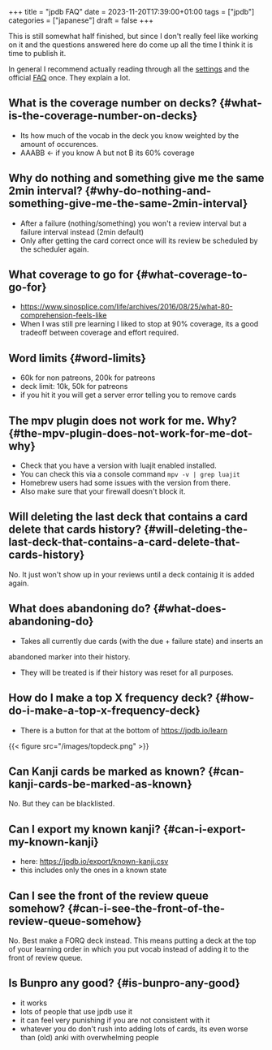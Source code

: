 +++
title = "jpdb FAQ"
date = 2023-11-20T17:39:00+01:00
tags = ["jpdb"]
categories = ["japanese"]
draft = false
+++

This is still somewhat half finished, but since I don't really feel like
working on it and the questions answered here do come up all the time I think it
is time to publish it.

In general I recommend actually reading through all the [settings](https://jpdb.io/labs/settings) and the
official [FAQ](https://jpdb.io/faq) once. They explain a lot.


## What is the coverage number on decks? {#what-is-the-coverage-number-on-decks}

-   Its how much of the vocab in the deck you know weighted by the amount of occurences.
-   AAABB &lt;- if you know A but not B its 60% coverage


## Why do nothing and something give me the same 2min interval? {#why-do-nothing-and-something-give-me-the-same-2min-interval}

-   After a failure (nothing/something) you won't a review interval but a failure
    interval instead (2min default)
-   Only after getting the card correct once will its review be scheduled by the scheduler again.


## What coverage to go for {#what-coverage-to-go-for}

-   <https://www.sinosplice.com/life/archives/2016/08/25/what-80-comprehension-feels-like>
-   When I was still pre learning I liked to stop at 90% coverage, its a good
    tradeoff between coverage and effort required.


## Word limits {#word-limits}

-   60k for non patreons, 200k for patreons
-   deck limit: 10k, 50k for patreons
-   if you hit it you will get a server error telling you to remove cards


## The mpv plugin does not work for me. Why? {#the-mpv-plugin-does-not-work-for-me-dot-why}

-   Check that you have a version with luajit enabled installed.
-   You can check this via a console command `mpv -v | grep luajit`
-   Homebrew users had some issues with the version from there.
-   Also make sure that your firewall doesn't block it.


## Will deleting the last deck that contains a card delete that cards history? {#will-deleting-the-last-deck-that-contains-a-card-delete-that-cards-history}

No. It just won't show up in your reviews until a deck containig it is added again.


## What does abandoning do? {#what-does-abandoning-do}

-   Takes all currently due cards (with the due + failure state) and inserts an

abandoned marker into their history.

-   They will be treated is if their history was reset for all purposes.


## How do I make a top X frequency deck? {#how-do-i-make-a-top-x-frequency-deck}

-   There is a button for that at the bottom of <https://jpdb.io/learn>

{{< figure src="/images/topdeck.png" >}}


## Can Kanji cards be marked as known? {#can-kanji-cards-be-marked-as-known}

No. But they can be blacklisted.


## Can I export my known kanji? {#can-i-export-my-known-kanji}

-   here: <https://jpdb.io/export/known-kanji.csv>
-   this includes only the ones in a known state


## Can I see the front of the review queue somehow? {#can-i-see-the-front-of-the-review-queue-somehow}

No. Best make a FORQ deck instead. This means putting a deck at the top of your learning order in which you put vocab instead of adding it to the front of review queue.


## Is Bunpro any good? {#is-bunpro-any-good}

-   it works
-   lots of people that use jpdb use it
-   it can feel very punishing if you are not consistent with it
-   whatever you do don't rush into adding lots of cards, its even worse than
    (old) anki with overwhelming people
